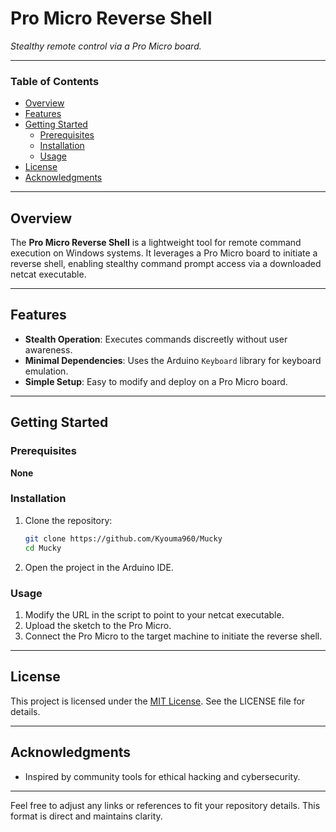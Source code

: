 # Pro Micro Reverse Shell

*Stealthy remote control via a Pro Micro board.*

---

### Table of Contents

- [Overview](#overview)
- [Features](#features)
- [Getting Started](#getting-started)
    - [Prerequisites](#prerequisites)
    - [Installation](#installation)
    - [Usage](#usage)
- [License](#license)
- [Acknowledgments](#acknowledgments)

---

## Overview

The **Pro Micro Reverse Shell** is a lightweight tool for remote command execution on Windows systems. It leverages a Pro Micro board to initiate a reverse shell, enabling stealthy command prompt access via a downloaded netcat executable.

---

## Features

- **Stealth Operation**: Executes commands discreetly without user awareness.
- **Minimal Dependencies**: Uses the Arduino `Keyboard` library for keyboard emulation.
- **Simple Setup**: Easy to modify and deploy on a Pro Micro board.

---

## Getting Started

### Prerequisites

**None**

### Installation

1. Clone the repository:
   ```sh
   git clone https://github.com/Kyouma960/Mucky
   cd Mucky
   ```

2. Open the project in the Arduino IDE.

### Usage

1. Modify the URL in the script to point to your netcat executable.
2. Upload the sketch to the Pro Micro.
3. Connect the Pro Micro to the target machine to initiate the reverse shell.

---

## License

This project is licensed under the [MIT License](https://choosealicense.com/licenses/mit/). See the LICENSE file for details.

---

## Acknowledgments

- Inspired by community tools for ethical hacking and cybersecurity.

--- 

Feel free to adjust any links or references to fit your repository details. This format is direct and maintains clarity.
